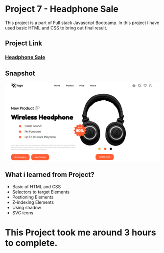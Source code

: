 # Project 7 - Headphone Sale
This project is a part of Full stack Javascript Bootcamp. In this project i have used basic HTML and CSS to bring out final result.

## Project Link
### [Headphone Sale](https://headphones-sale.netlify.app/)

## Snapshot

![Project 7 - Headphone Sale](./snapshot/Project%207%20-%20Headphone%20Sale.JPG)


## What i learned from Project?
- Basic of HTML and CSS
- Selectors to target Elements
- Postioning Elements
- Z-indexing Elements
- Using shadow
- SVG icons

# This Project took me around 3 hours to complete.